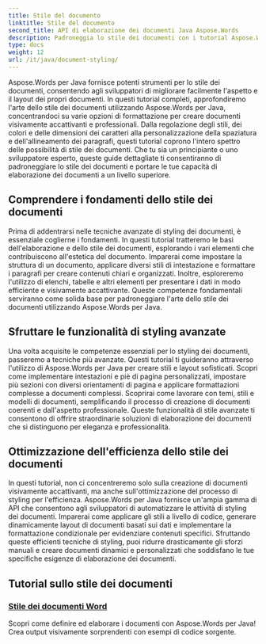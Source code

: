 ```yaml
---
title: Stile del documento
linktitle: Stile del documento
second_title: API di elaborazione dei documenti Java Aspose.Words
description: Padroneggia lo stile dei documenti con i tutorial Aspose.Words per Java. Impara tecniche di formattazione avanzate per documenti visivamente accattivanti ed efficienti.
type: docs
weight: 12
url: /it/java/document-styling/
---
```


Aspose.Words per Java fornisce potenti strumenti per lo stile dei documenti, consentendo agli sviluppatori di migliorare facilmente l'aspetto e il layout dei propri documenti. In questi tutorial completi, approfondiremo l'arte dello stile dei documenti utilizzando Aspose.Words per Java, concentrandoci su varie opzioni di formattazione per creare documenti visivamente accattivanti e professionali. Dalla regolazione degli stili, dei colori e delle dimensioni dei caratteri alla personalizzazione della spaziatura e dell'allineamento dei paragrafi, questi tutorial coprono l'intero spettro delle possibilità di stile dei documenti. Che tu sia un principiante o uno sviluppatore esperto, queste guide dettagliate ti consentiranno di padroneggiare lo stile dei documenti e portare le tue capacità di elaborazione dei documenti a un livello superiore.

## Comprendere i fondamenti dello stile dei documenti

Prima di addentrarsi nelle tecniche avanzate di styling dei documenti, è essenziale coglierne i fondamenti. In questi tutorial tratteremo le basi dell'elaborazione e dello stile dei documenti, esplorando i vari elementi che contribuiscono all'estetica del documento. Imparerai come impostare la struttura di un documento, applicare diversi stili di intestazione e formattare i paragrafi per creare contenuti chiari e organizzati. Inoltre, esploreremo l'utilizzo di elenchi, tabelle e altri elementi per presentare i dati in modo efficiente e visivamente accattivante. Queste competenze fondamentali serviranno come solida base per padroneggiare l'arte dello stile dei documenti utilizzando Aspose.Words per Java.

## Sfruttare le funzionalità di styling avanzate

Una volta acquisite le competenze essenziali per lo styling dei documenti, passeremo a tecniche più avanzate. Questi tutorial ti guideranno attraverso l'utilizzo di Aspose.Words per Java per creare stili e layout sofisticati. Scopri come implementare intestazioni e piè di pagina personalizzati, impostare più sezioni con diversi orientamenti di pagina e applicare formattazioni complesse a documenti complessi. Scoprirai come lavorare con temi, stili e modelli di documenti, semplificando il processo di creazione di documenti coerenti e dall'aspetto professionale. Queste funzionalità di stile avanzate ti consentono di offrire straordinarie soluzioni di elaborazione dei documenti che si distinguono per eleganza e professionalità.

## Ottimizzazione dell'efficienza dello stile dei documenti

In questi tutorial, non ci concentreremo solo sulla creazione di documenti visivamente accattivanti, ma anche sull'ottimizzazione del processo di styling per l'efficienza. Aspose.Words per Java fornisce un'ampia gamma di API che consentono agli sviluppatori di automatizzare le attività di styling dei documenti. Imparerai come applicare gli stili a livello di codice, generare dinamicamente layout di documenti basati sui dati e implementare la formattazione condizionale per evidenziare contenuti specifici. Sfruttando queste efficienti tecniche di styling, puoi ridurre drasticamente gli sforzi manuali e creare documenti dinamici e personalizzati che soddisfano le tue specifiche esigenze di elaborazione dei documenti.

## Tutorial sullo stile dei documenti
### [Stile dei documenti Word](./word-document-styling/)
Scopri come definire ed elaborare i documenti con Aspose.Words per Java! Crea output visivamente sorprendenti con esempi di codice sorgente. 